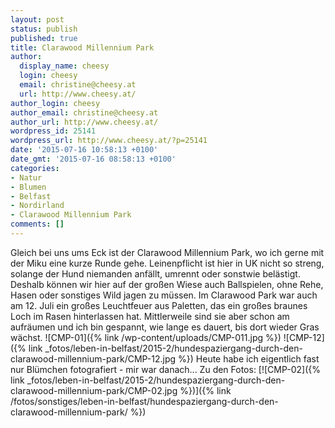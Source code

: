 ```yaml
---
layout: post
status: publish
published: true
title: Clarawood Millennium Park
author:
  display_name: cheesy
  login: cheesy
  email: christine@cheesy.at
  url: http://www.cheesy.at/
author_login: cheesy
author_email: christine@cheesy.at
author_url: http://www.cheesy.at/
wordpress_id: 25141
wordpress_url: http://www.cheesy.at/?p=25141
date: '2015-07-16 10:58:13 +0100'
date_gmt: '2015-07-16 08:58:13 +0100'
categories:
- Natur
- Blumen
- Belfast
- Nordirland
- Clarawood Millennium Park
comments: []
---
```

Gleich bei uns ums Eck ist der Clarawood Millennium Park, wo ich gerne mit der Miku eine kurze Runde gehe. Leinenpflicht ist hier in UK nicht so streng, solange der Hund niemanden anfällt, umrennt oder sonstwie belästigt. Deshalb können wir hier auf der großen Wiese auch Ballspielen, ohne Rehe, Hasen oder sonstiges Wild jagen zu müssen.
Im Clarawood Park war auch am 12. Juli ein großes Leuchtfeuer aus Paletten, das ein großes braunes Loch im Rasen hinterlassen hat. Mittlerweile sind sie aber schon am aufräumen und ich bin gespannt, wie lange es dauert, bis dort wieder Gras wächst.
![CMP-01]({% link /wp-content/uploads/CMP-011.jpg %})
 ![CMP-12]({% link _fotos/leben-in-belfast/2015-2/hundespaziergang-durch-den-clarawood-millennium-park/CMP-12.jpg %})
Heute habe ich eigentlich fast nur Blümchen fotografiert - mir war danach...
Zu den Fotos:
[![CMP-02]({% link _fotos/leben-in-belfast/2015-2/hundespaziergang-durch-den-clarawood-millennium-park/CMP-02.jpg %})]({% link /fotos/sonstiges/leben-in-belfast/hundespaziergang-durch-den-clarawood-millennium-park/ %})
